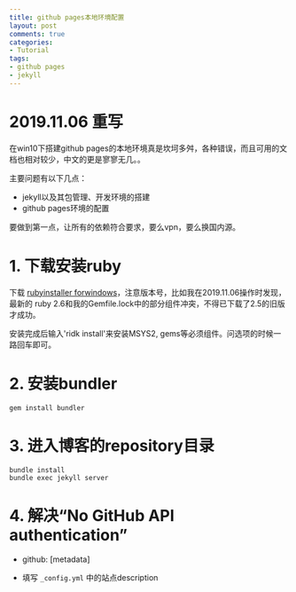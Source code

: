 ```yaml
---
title: github pages本地环境配置
layout: post
comments: true
categories:
- Tutorial
tags:
- github pages
- jekyll
---
```


# 2019.11.06 重写

在win10下搭建github pages的本地环境真是坎坷多舛，各种错误，而且可用的文档也相对较少，中文的更是寥寥无几。。

主要问题有以下几点：

- jekyll以及其包管理、开发环境的搭建
- github pages环境的配置

<!-- more -->

要做到第一点，让所有的依赖符合要求，要么vpn，要么换国内源。


# 1. 下载安装ruby

下载 [rubyinstaller forwindows](https://rubyinstaller.org/)，注意版本号，比如我在2019.11.06操作时发现，最新的 ruby 2.6和我的Gemfile.lock中的部分组件冲突，不得已下载了2.5的旧版才成功。

安装完成后输入'ridk install'来安装MSYS2, gems等必须组件。问选项的时候一路回车即可。

# 2. 安装bundler

`gem install bundler`


# 3. 进入博客的repository目录

```shell
bundle install
bundle exec jekyll server
```


# 4.  解决“No GitHub API authentication”

- github: [metadata]

- 填写 `_config.yml` 中的站点description